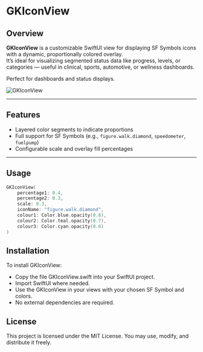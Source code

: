 # GKIconView

## Overview

**GKIconView** is a customizable SwiftUI view for displaying SF Symbols icons with a dynamic, proportionally colored overlay.  
It’s ideal for visualizing segmented status data like progress, levels, or categories — useful in clinical, sports, automotive, or wellness dashboards.

Perfect for dashboards and status displays.

![GKIconView](https://github.com/user-attachments/assets/6bf5a8f6-cec3-4706-bb08-b310b06dc11e)

---

## Features

- Layered color segments to indicate proportions
- Full support for SF Symbols (e.g., `figure.walk.diamond`, `speedometer`, `fuelpump`)
- Configurable scale and overlay fill percentages

---

## Usage

```swift
GKIconView(
    percentage1: 0.4,
    percentage2: 0.3,
    scale: 0.3,
    iconName: "figure.walk.diamond",
    colour1: Color.blue.opacity(0.8),
    colour2: Color.teal.opacity(0.7),
    colour3: Color.cyan.opacity(0.6)
)
```

## Installation
To install GKIconView:

- Copy the file GKIconView.swift into your SwiftUI project.
- Import SwiftUI where needed.
- Use the GKIconView in your views with your chosen SF Symbol and colors.
- No external dependencies are required.

## License
This project is licensed under the MIT License.
You may use, modify, and distribute it freely.
